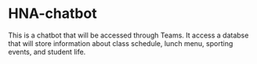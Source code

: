 # HNA-chatbot
This is a chatbot that will be accessed through Teams. It access a databse that will store information about class schedule, lunch menu, sporting events, and student life. 
